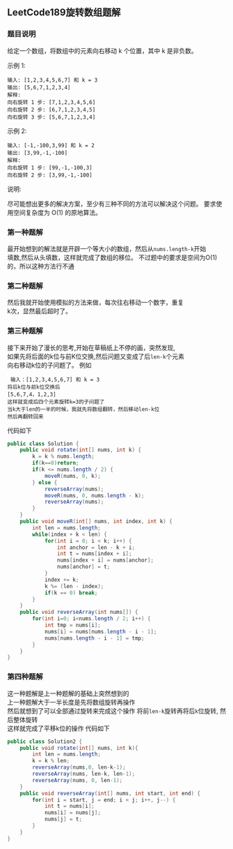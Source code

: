 ## LeetCode189旋转数组题解
### 题目说明
给定一个数组，将数组中的元素向右移动 k 个位置，其中 k 是非负数。

示例 1:
```
输入: [1,2,3,4,5,6,7] 和 k = 3
输出: [5,6,7,1,2,3,4]
解释:
向右旋转 1 步: [7,1,2,3,4,5,6]
向右旋转 2 步: [6,7,1,2,3,4,5]
向右旋转 3 步: [5,6,7,1,2,3,4]
```

示例 2:
```
输入: [-1,-100,3,99] 和 k = 2
输出: [3,99,-1,-100]
解释: 
向右旋转 1 步: [99,-1,-100,3]
向右旋转 2 步: [3,99,-1,-100]
```
说明:

尽可能想出更多的解决方案，至少有三种不同的方法可以解决这个问题。
要求使用空间复杂度为 O(1) 的原地算法。
### 第一种题解
最开始想到的解法就是开辟一个等大小的数组，然后从`nums.length-k`开始  
填数,然后从头填数，这样就完成了数组的移位。
不过题中的要求是空间为O(1)的，所以这种方法行不通
### 第二种题解
然后我就开始使用模拟的方法来做，每次往右移动一个数字，重复  
k次，显然最后超时了。
### 第三种题解
接下来开始了漫长的思考,开始在草稿纸上不停的画，突然发现,  
如果先将后面的k位与前K位交换,然后问题又变成了后`len-k`个元素  
向右移动k位的子问题了。
例如 
```
 输入：[1,2,3,4,5,6,7] 和 k = 3
将后k位与前k位交换后
[5,6,7,4，1,2,3]
这样就变成后四个元素旋转k=3的子问题了
当k大于len的一半的时候，我就先将数组翻转，然后移动len-k位
然后再翻转回来
```
代码如下
```java
public class Solution {
    public void rotate(int[] nums, int k) {
        k = k % nums.length;
        if(k==0)return;
        if(k <= nums.length / 2) {
            moveR(nums, 0, k);
        } else {
            reverseArray(nums);
            moveR(nums, 0, nums.length - k);
            reverseArray(nums);
        }
    }
    public void moveR(int[] nums, int index, int k) {
        int len = nums.length;
        while(index + k < len) {
            for(int i = 0; i < k; i++) {
                int anchor = len - k + i;
                int t = nums[index + i];
                nums[index + i] = nums[anchor];
                nums[anchor] = t;
            }
            index += k;
            k %= (len - index);
            if(k == 0) break;
        }
    }
    public void reverseArray(int nums[]) {
        for(int i=0; i<nums.length / 2; i++) {
            int tmp = nums[i];
            nums[i] = nums[nums.length - i - 1];
            nums[nums.length - i - 1] = tmp;
        }
    }
}
```
### 第四种题解
这一种题解是上一种题解的基础上突然想到的  
上一种题解大于一半长度是先将数组旋转再操作  
然后就想到了可以全部通过旋转来完成这个操作
将前`len-k`旋转再将后`k`位旋转, 然后整体旋转  
这样就完成了平移k位的操作
代码如下
```java
public class Solution2 {
    public void rotate(int[] nums, int k){
        int len = nums.length;
        k = k % len;
        reverseArray(nums,0, len-k-1);
        reverseArray(nums, len-k, len-1);
        reverseArray(nums, 0, len-1);
    }
    public void reverseArray(int[] nums, int start, int end) {
        for(int i = start, j = end; i < j; i++, j--) {
            int t = nums[i];
            nums[i] = nums[j];
            nums[j] = t;
        }
    }
}
```